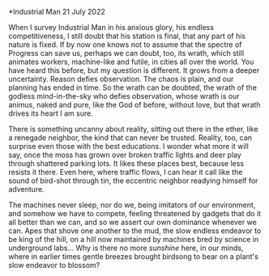 *Industrial Man
21 July 2022

When I survey Industrial Man
in his anxious glory, his endless
competitiveness, I still doubt
that his station is final,
that any part of his nature is fixed.
If by now one knows not to assume
that the spectre of Progress can save us,
perhaps we can doubt, too, its wrath,
which still animates workers,
machine-like and futile,
in cities all over the world.
You have heard this before,
but my question is different.
It grows from a deeper uncertainty.
Reason defies observation. The chaos
is plain, and our planning has ended
in time. So the wrath can be doubted,
the wrath of the godless mind-in-the-sky
who defies observation, whose wrath
is our animus, naked and pure,
like the God of before, without love,
but that wrath drives its heart I am sure.

There is something uncanny about reality,
sitting out there in the ether,
like a renegade neighbor,
the kind that can never be trusted.
Reality, too, can surprise
even those with the best educations.
I wonder what more it will say,
once the moss has grown over broken traffic lights
and deer play through shattered parking lots.
It likes these places best, because less
resists it there. Even here, where traffic flows,
I can hear it call like the sound
of bird-shot through tin, the eccentric neighbor
readying himself for adventure.

The machines never sleep, nor do we,
being imitators of our environment,
and somehow we have to compete,
feeling threatened by gadgets
that do it all better than we can,
and so we assert our own dominance
whenever we can. Apes that shove
one another to the mud, the slow
endless endeavor to be king of the hill,
on a hill now maintained by machines
bred by science in underground labs...
Why is there no more *sunshine* here,
in our minds, where in earlier times
gentle breezes brought birdsong to bear
on a plant's slow endeavor to blossom?  